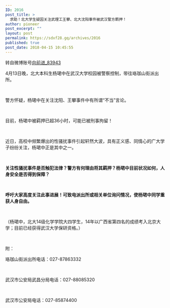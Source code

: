```yaml
---
ID: 2016
post_title: >
  求助！北大学生疑因关注武理工王攀、北大沈阳事件被武汉警方羁押！
author: pioneer
post_excerpt: ""
layout: post
permalink: https://sdxf28.gq/archives/2016
published: true
post_date: 2018-04-15 10:45:55
---
```

转自微博账号<a class="S_txt1" href="https://weibo.com/u/6079255090" target="_blank" rel="noopener">向前进_83943</a>

4月13日晚，北大本科生杨珺中在武汉大学校园被警察控制，带往珞珈山街派出所。

&nbsp;

警方怀疑，杨珺中在关注沈阳、王攀事件中有所谓“不当”言论。

&nbsp;

目前，杨珺中被羁押已超36小时，可能已被刑事拘留！

&nbsp;

近日，高校中频繁爆出的性骚扰事件引起轩然大波，具有正义感、同情心的广大学子纷纷关注，杨珺中正是其中之一。

&nbsp;

<b>关注性骚扰事件是否触犯法律？警方有何理由将其羁押？杨珺中目前状况如何，人身安全是否得到保障？</b>

&nbsp;

<b>呼吁大家高度关注此事进展！可致电派出所或相关单位询问情况，使杨珺中同学重获人身自由。</b>

&nbsp;

（杨珺中，北大14级化学学院大四学生，14年以广西省第四名的成绩考入北京大学；目前已经获得武汉大学保研资格。）

&nbsp;

附：

珞珈山街派出所电话：027-87863332

&nbsp;

武汉市公安局武昌分局电话：027-88085320

&nbsp;

武汉市公安局电话：027-85874400​​​​